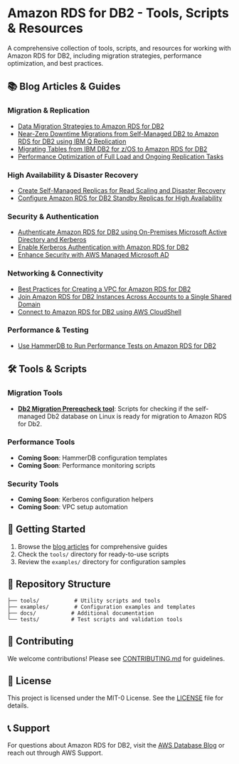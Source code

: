 # Amazon RDS for DB2 - Tools, Scripts & Resources

A comprehensive collection of tools, scripts, and resources for working with Amazon RDS for DB2, including migration strategies, performance optimization, and best practices.

## 📚 Blog Articles & Guides

### Migration & Replication
- [Data Migration Strategies to Amazon RDS for DB2](https://aws.amazon.com/blogs/database/data-migration-strategies-to-amazon-rds-for-db2/)
- [Near-Zero Downtime Migrations from Self-Managed DB2 to Amazon RDS for DB2 using IBM Q Replication](https://aws.amazon.com/blogs/database/near-zero-downtime-migrations-from-self-managed-db2-on-aix-or-windows-to-amazon-rds-for-db2-using-ibm-q-replication/)
- [Migrating Tables from IBM DB2 for z/OS to Amazon RDS for DB2](https://aws.amazon.com/blogs/database/migrating-tables-from-ibm-db2-for-z-os-to-amazon-rds-for-db2/)
- [Performance Optimization of Full Load and Ongoing Replication Tasks](https://aws.amazon.com/blogs/database/performance-optimization-of-full-load-and-ongoing-replication-tasks-from-self-managed-db2-to-amazon-rds-for-db2/)

### High Availability & Disaster Recovery
- [Create Self-Managed Replicas for Read Scaling and Disaster Recovery](https://aws.amazon.com/blogs/database/create-self-managed-replicas-for-an-amazon-rds-for-db2-instance-for-read-scaling-and-disaster-recovery/)
- [Configure Amazon RDS for DB2 Standby Replicas for High Availability](https://aws.amazon.com/blogs/database/configure-amazon-rds-for-db2-standby-replicas-for-high-availability-and-faster-disaster-recovery/)

### Security & Authentication
- [Authenticate Amazon RDS for DB2 using On-Premises Microsoft Active Directory and Kerberos](https://aws.amazon.com/blogs/database/authenticate-amazon-rds-for-db2-instances-using-on-premises-microsoft-active-directory-and-kerberos/)
- [Enable Kerberos Authentication with Amazon RDS for DB2](https://aws.amazon.com/blogs/database/enable-kerberos-authentication-with-amazon-rds-for-db2/)
- [Enhance Security with AWS Managed Microsoft AD](https://aws.amazon.com/blogs/modernizing-with-aws/enhance-security-of-your-aws-app-integration-with-aws-managed-microsoft-ad/)

### Networking & Connectivity
- [Best Practices for Creating a VPC for Amazon RDS for DB2](https://aws.amazon.com/blogs/database/best-practices-for-creating-a-vpc-for-amazon-rds-for-db2/)
- [Join Amazon RDS for DB2 Instances Across Accounts to a Single Shared Domain](https://aws.amazon.com/blogs/database/join-your-amazon-rds-for-db2-instances-across-accounts-to-a-single-shared-domain/)
- [Connect to Amazon RDS for DB2 using AWS CloudShell](https://aws.amazon.com/blogs/database/connect-to-amazon-rds-for-db2-using-aws-cloudshell/)

### Performance & Testing
- [Use HammerDB to Run Performance Tests on Amazon RDS for DB2](https://aws.amazon.com/blogs/database/use-hammerdb-to-run-performance-tests-on-amazon-rds-for-db2/)

## 🛠️ Tools & Scripts

### Migration Tools
- **[Db2 Migration Prereqcheck tool](tools/migrationprecheck/)**: Scripts for checking if the self-managed Db2 database on Linux is ready for migration to Amazon RDS for Db2.

### Performance Tools
- **Coming Soon**: HammerDB configuration templates
- **Coming Soon**: Performance monitoring scripts

### Security Tools
- **Coming Soon**: Kerberos configuration helpers
- **Coming Soon**: VPC setup automation

## 🚀 Getting Started

1. Browse the [blog articles](#-blog-articles--guides) for comprehensive guides
2. Check the `tools/` directory for ready-to-use scripts
3. Review the `examples/` directory for configuration samples

## 📁 Repository Structure

```
├── tools/           # Utility scripts and tools
├── examples/        # Configuration examples and templates
├── docs/           # Additional documentation
└── tests/          # Test scripts and validation tools
```

## 🤝 Contributing

We welcome contributions! Please see [CONTRIBUTING.md](CONTRIBUTING.md) for guidelines.

## 📄 License

This project is licensed under the MIT-0 License. See the [LICENSE](LICENSE) file for details.

## 📞 Support

For questions about Amazon RDS for DB2, visit the [AWS Database Blog](https://aws.amazon.com/blogs/database/) or reach out through AWS Support.